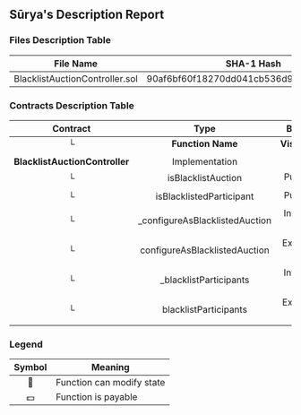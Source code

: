 ## Sūrya's Description Report

### Files Description Table


|  File Name  |  SHA-1 Hash  |
|-------------|--------------|
| BlacklistAuctionController.sol | 90af6bf60f18270dd041cb536d930e2fc53bbdaf |


### Contracts Description Table


|  Contract  |         Type        |       Bases      |                  |                 |
|:----------:|:-------------------:|:----------------:|:----------------:|:---------------:|
|     └      |  **Function Name**  |  **Visibility**  |  **Mutability**  |  **Modifiers**  |
||||||
| **BlacklistAuctionController** | Implementation |  |||
| └ | isBlacklistAuction | Public ❗️ |   |NO❗️ |
| └ | isBlacklistedParticipant | Public ❗️ |   |NO❗️ |
| └ | _configureAsBlacklistedAuction | Internal 🔒 | 🛑  | |
| └ | configureAsBlacklistedAuction | External ❗️ | 🛑  |NO❗️ |
| └ | _blacklistParticipants | Internal 🔒 | 🛑  | |
| └ | blacklistParticipants | External ❗️ | 🛑  |NO❗️ |


### Legend

|  Symbol  |  Meaning  |
|:--------:|-----------|
|    🛑    | Function can modify state |
|    💵    | Function is payable |
